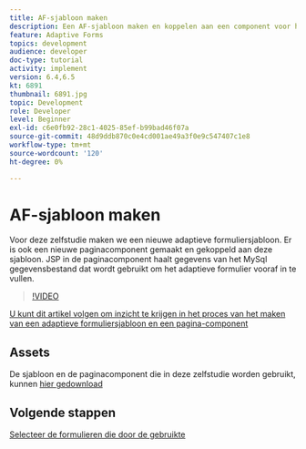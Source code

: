 ```yaml
---
title: AF-sjabloon maken
description: Een AF-sjabloon maken en koppelen aan een component voor het weergeven van pagina
feature: Adaptive Forms
topics: development
audience: developer
doc-type: tutorial
activity: implement
version: 6.4,6.5
kt: 6891
thumbnail: 6891.jpg
topic: Development
role: Developer
level: Beginner
exl-id: c6e0fb92-28c1-4025-85ef-b99bad46f07a
source-git-commit: 48d9ddb870c0e4cd001ae49a3f0e9c547407c1e8
workflow-type: tm+mt
source-wordcount: '120'
ht-degree: 0%

---
```


# AF-sjabloon maken

Voor deze zelfstudie maken we een nieuwe adaptieve formuliersjabloon. Er is ook een nieuwe paginacomponent gemaakt en gekoppeld aan deze sjabloon. JSP in de paginacomponent haalt gegevens van het MySql gegevensbestand dat wordt gebruikt om het adaptieve formulier vooraf in te vullen.


>[!VIDEO](https://video.tv.adobe.com/v/27828?quality=12&learn=on)

[U kunt dit artikel volgen om inzicht te krijgen in het proces van het maken van een adaptieve formuliersjabloon en een pagina-component](https://experienceleague.adobe.com/docs/experience-manager-learn/forms/storing-and-retrieving-form-data/part5.html?lang=en#storing-and-retrieving-form-data)


## Assets

De sjabloon en de paginacomponent die in deze zelfstudie worden gebruikt, kunnen [hier gedownload](assets/sign-multiple-forms-template.zip)

## Volgende stappen

[Selecteer de formulieren die door de gebruikte](./create-initial-form.md)
